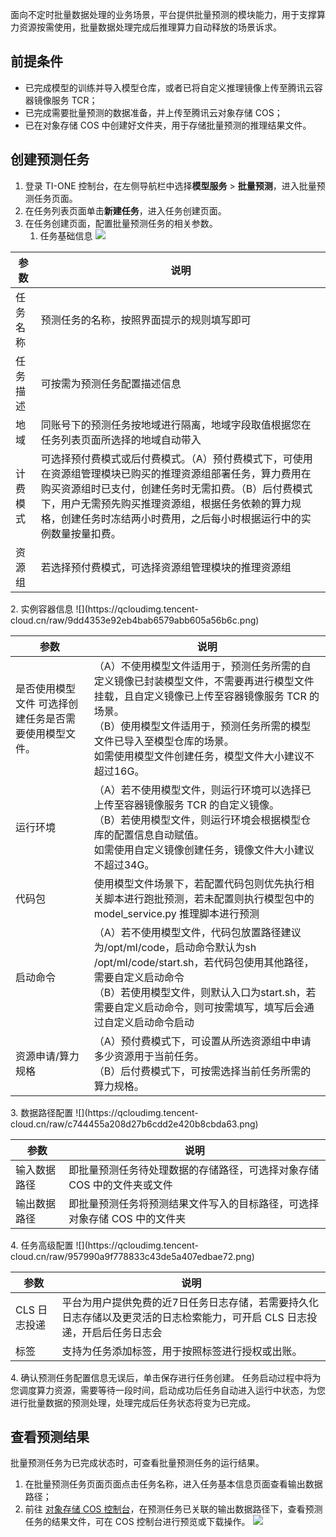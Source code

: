 

面向不定时批量数据处理的业务场景，平台提供批量预测的模块能力，用于支撑算力资源按需使用，批量数据处理完成后推理算力自动释放的场景诉求。


## 前提条件
- 已完成模型的训练并导入模型仓库，或者已将自定义推理镜像上传至腾讯云容器镜像服务 TCR；
- 已完成需要批量预测的数据准备，并上传至腾讯云对象存储 COS；
- 已在对象存储 COS 中创建好文件夹，用于存储批量预测的推理结果文件。

## 创建预测任务
1. 登录 TI-ONE 控制台，在左侧导航栏中选择**模型服务** > **批量预测**，进入批量预测任务页面。
2. 在任务列表页面单击**新建任务**，进入任务创建页面。
3. 在任务创建页面，配置批量预测任务的相关参数。
	1. 任务基础信息
![](https://qcloudimg.tencent-cloud.cn/raw/c584884cd399e4f957609db9212bbf26.png)
<table>
<thead>
<tr>
<th>参数</th>
<th>说明</th>
</tr>
</thead>
<tbody><tr>
<td>任务名称</td>
<td>预测任务的名称，按照界面提示的规则填写即可</td>
</tr>
<tr>
<td>任务描述</td>
<td>可按需为预测任务配置描述信息</td>
</tr>
<tr>
<td>地域</td>
<td>同账号下的预测任务按地域进行隔离，地域字段取值根据您在任务列表页面所选择的地域自动带入</td>
</tr>
<tr>
<td>计费模式</td>
<td>可选择预付费模式或后付费模式。（A）预付费模式下，可使用在资源组管理模块已购买的推理资源组部署任务，算力费用在购买资源组时已支付，创建任务时无需扣费。（B）后付费模式下，用户无需预先购买推理资源组，根据任务依赖的算力规格，创建任务时冻结两小时费用，之后每小时根据运行中的实例数量按量扣费。</td>
</tr>
<tr>
<td>资源组</td>
<td>若选择预付费模式，可选择资源组管理模块的推理资源组</td>
</tr>
</tbody></table>
	2. 实例容器信息
![](https://qcloudimg.tencent-cloud.cn/raw/9dd4353e92eb4bab6579abb605a56b6c.png)
<table>
<thead>
<tr>
<th>参数</th>
<th>说明</th>
</tr>
</thead>
<tbody><tr>
<td>是否使用模型文件    可选择创建任务是否需要使用模型文件。</td>
<td>（A）不使用模型文件适用于，预测任务所需的自定义镜像已封装模型文件，不需要再进行模型文件挂载，且自定义镜像已上传至容器镜像服务 TCR 的场景。<br>（B）使用模型文件适用于，预测任务所需的模型文件已导入至模型仓库的场景。<br>如需使用模型文件创建任务，模型文件大小建议不超过16G。</td>
</tr>
<tr>
<td>运行环境</td>
<td>（A）若不使用模型文件，则运行环境可以选择已上传至容器镜像服务 TCR 的自定义镜像。<br>（B）若使用模型文件，则运行环境会根据模型仓库的配置信息自动赋值。<br>如需使用自定义镜像创建任务，镜像文件大小建议不超过34G。</td>
</tr>
<tr>
<td>代码包</td>
<td>使用模型文件场景下，若配置代码包则优先执行相关脚本进行跑批预测，若未配置则执行模型包中的 model_service.py 推理脚本进行预测</td>
</tr>
<tr>
<td>启动命令</td>
<td>（A）若不使用模型文件，代码包放置路径建议为/opt/ml/code，启动命令默认为sh /opt/ml/code/start.sh，若代码包使用其他路径，需要自定义启动命令<br>（B）若使用模型文件，则默认入口为start.sh，若需要自定义启动命令，则可按需填写，填写后会通过自定义启动命令启动</td>
</tr>
<tr>
<td>资源申请/算力规格</td>
<td>（A）预付费模式下，可设置从所选资源组中申请多少资源用于当前任务。<br>（B）后付费模式下，可按需选择当前任务所需的算力规格。</td>
</tr>
</tbody></table>
	3. 数据路径配置
![](https://qcloudimg.tencent-cloud.cn/raw/c744455a208d27b6cdd2e420b8cbda63.png)
<table>
<thead>
<tr>
<th>参数</th>
<th>说明</th>
</tr>
</thead>
<tbody><tr>
<td>输入数据路径</td>
<td>即批量预测任务待处理数据的存储路径，可选择对象存储 COS 中的文件夹或文件</td>
</tr>
<tr>
<td>输出数据路径</td>
<td>即批量预测任务将预测结果文件写入的目标路径，可选择对象存储 COS 中的文件夹</td>
</tr>
</tbody></table>
	4. 任务高级配置
![](https://qcloudimg.tencent-cloud.cn/raw/957990a9f778833c43de5a407edbae72.png)
<table>
<thead>
<tr>
<th>参数</th>
<th>说明</th>
</tr>
</thead>
<tbody><tr>
<td>CLS 日志投递</td>
<td>平台为用户提供免费的近7日任务日志存储，若需要持久化日志存储以及更灵活的日志检索能力，可开启 CLS 日志投递，开启后任务日志会</td>
</tr>
<tr>
<td>标签</td>
<td>支持为任务添加标签，用于按照标签进行授权或出账。</td>
</tr>
</tbody></table>
4. 确认预测任务配置信息无误后，单击保存进行任务创建。
任务启动过程中将为您调度算力资源，需要等待一段时间，启动成功后任务自动进入运行中状态，为您进行批量数据的预测处理，处理完成后任务状态将变为已完成。



## 查看预测结果
批量预测任务为已完成状态时，可查看批量预测任务的运行结果。
1. 在批量预测任务页面页面点击任务名称，进入任务基本信息页面查看输出数据路径；
2. 前往 [对象存储 COS 控制台](https://console.cloud.tencent.com/cos)，在预测任务已关联的输出数据路径下，查看预测任务的结果文件，可在 COS 控制台进行预览或下载操作。
![](https://qcloudimg.tencent-cloud.cn/raw/27fbf5b18c6e0e569d24fe1e7c0a2d41.png)
